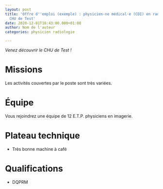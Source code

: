 ```yaml
---
layout: post
title: 'Offre d''emploi (exemple) : physicien·ne médical·e (CDI) en radiologie au
  CHU de Test'
date: 2020-12-01T16:43:00.000+01:00
author: Nom de l'auteur
categories: physicien radiologie

---
```

*Venez découvrir le CHU de Test !*

<!--more-->  

# Missions
Les activités couvertes par le poste sont très variées.

# Équipe
Vous rejoindrez une équipe de 12 E.T.P. physiciens en imagerie.

# Plateau technique
- Très bonne machine à café

# Qualifications
- DQPRM